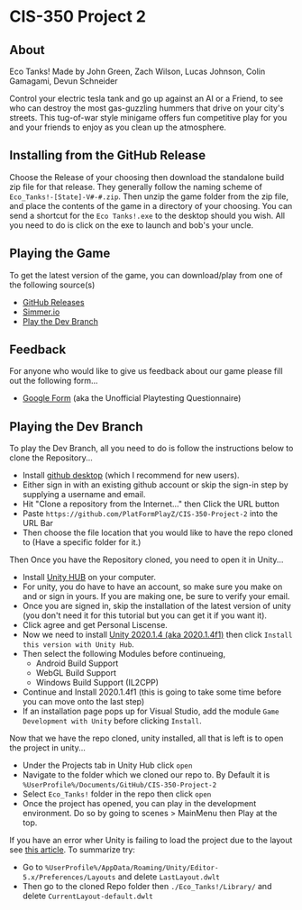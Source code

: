 # CIS-350 Project 2

## About
Eco Tanks! Made by John Green, Zach Wilson, Lucas Johnson, Colin Gamagami, Devun Schneider

Control your electric tesla tank and go up against an AI or a Friend, to see who can destroy the most gas-guzzling hummers that drive on your city's streets. This tug-of-war style minigame offers fun competitive play for you and your friends to enjoy as you clean up the atmosphere.

## Installing from the GitHub Release
Choose the Release of your choosing then download the standalone build zip file for that release. They generally follow the naming scheme of `Eco_Tanks!-[State]-V#-#.zip`. Then unzip the game folder from the zip file, and place the contents of the game in a directory of your choosing.
You can send a shortcut for the `Eco Tanks!.exe` to the desktop should you wish.
All you need to do is click on the exe to launch and bob's your uncle.

## Playing the Game
To get the latest version of the game, you can download/play from one of the following source(s)

- [GitHub Releases](https://github.com/PlatFormPlayZ/CIS-350-Project-2/releases)
- [Simmer.io](https://simmer.io/@Ronis/eco-tanks)
- [Play the Dev Branch](https://github.com/PlatFormPlayZ/CIS-350-Project-2/blob/main/README.md#playing-the-dev-branch)

## Feedback
For anyone who would like to give us feedback about our game please fill out the following form...
- [Google Form](https://forms.gle/izzFPhFre86wpRv69) (aka the Unofficial Playtesting Questionnaire)

## Playing the Dev Branch
To play the Dev Branch, all you need to do is follow the instructions below to clone the Repository...
- Install [github desktop](https://desktop.github.com/) (which I recommend for new users). 
- Either sign in with an existing github account or skip the sign-in step by supplying a username and email.
- Hit "Clone a repository from the Internet..." then Click the URL button
- Paste `https://github.com/PlatFormPlayZ/CIS-350-Project-2` into the URL Bar
- Then choose the file location that you would like to have the repo cloned to (Have a specific folder for it.)

Then Once you have the Repository cloned, you need to open it in Unity...
- Install [Unity HUB](https://public-cdn.cloud.unity3d.com/hub/prod/UnityHubSetup.exe) on your computer.
- For unity, you do have to have an account, so make sure you make on and or sign in yours. If you are making one, be sure to verify your email.
- Once you are signed in, skip the installation of the latest version of unity (you don't need it for this tutorial but you can get it if you want it).
- Click agree and get Personal Liscense.
- Now we need to install [Unity 2020.1.4 (aka 2020.1.4f1)](https://unity3d.com/unity/whats-new/2020.1.4) then click `Install this version with Unity Hub`.
- Then select the following Modules before continueing, 
  - Android Build Support
  - WebGL Build Support
  - Windows Build Support (IL2CPP)
- Continue and Install 2020.1.4f1 (this is going to take some time before you can move onto the last step)
- If an installation page pops up for Visual Studio, add the module `Game Development with Unity` before clicking `Install`.

Now that we have the repo cloned, unity installed, all that is left is to open the project in unity...
- Under the Projects tab in Unity Hub click `open`
- Navigate to the folder which we cloned our repo to. By Default it is `%UserProfile%/Documents/GitHub/CIS-350-Project-2`
- Select `Eco_Tanks!` folder in the repo then click `open`
- Once the project has opened, you can play in the development environment. Do so by going to scenes > MainMenu then Play at the top.

If you have an error wher Unity is failing to load the project due to the layout see [this article](https://answers.unity.com/questions/1712501/stuck-in-failed-to-load-window-layout-loop.html).
To summarize try:
- Go to `%UserProfile%/AppData/Roaming/Unity/Editor-5.x/Preferences/Layouts` and delete `LastLayout.dwlt`
- Then go to the cloned Repo folder then  `./Eco_Tanks!/Library/` and delete `CurrentLayout-default.dwlt`
